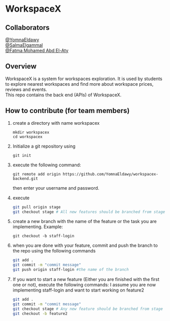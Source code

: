 # WorkspaceX

## Collaborators
[@YomnaEldawy](https://github.com/YomnaEldawy) <br>
[@SalmaElgammal](https://github.com/SalmaElgammal) <br>
[@Fatma Mohamed Abd El-Aty](https://github.com/Fatma-Mohamed-Abd-El-Aty)

## Overview
WorkspaceX is a system for workspaces exploration. It is used by students to explore nearest workspaces and find more about workspace prices, reviews and events. <br>
This repo contains the back end (APIs) of WorkspaceX. 

## How to contribute (for team members)
1. create a directory with name workspacex
    ```
    mkdir workspacex
    cd workspacex
    ```

2. Initialize a git repository using 
    ``` 
    git init
    ```
3.  execute the following command:
    ``` 
    git remote add origin https://github.com/YomnaEldawy/workspacex-backend.git
    ```
    then enter your username and password.
4. execute
    ```bash
    git pull origin stage
    git checkout stage # All new features should be branched from stage
    ```
5. create a new branch with the name of the feature or the task you are implementing. Example:
    ``` 
    git checkout -b staff-login
    ```
6. when you are done with your feature, commit and push the branch to the repo using the following commands

    ```bash
    git add .
    git commit -m "commit message"
    git push origin staff-login #the name of the branch
    ```
7. If you want to start a new feature (Either you are finished with the first one or not), execute the following commands: I assume you are now implementing staff-login and want to start working on feature2

    ```bash
    git add .
    git commit -m "commit message"
    git checkout stage # Any new feature should be branched from stage
    git checkout -b feature2
    ```
